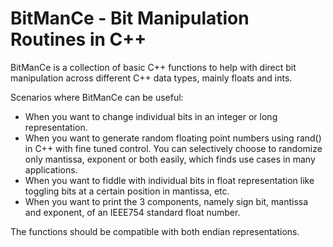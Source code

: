 # BitManCe - Bit Manipulation Routines in C++

BitManCe is a collection of basic C++ functions to help with direct bit manipulation across different C++ data types, mainly floats and ints.

Scenarios where BitManCe can be useful:
- When you want to change individual bits in an integer or long representation.
- When you want to generate random floating point numbers using rand() in C++ with fine tuned control. You can selectively choose to randomize only mantissa, exponent or both easily, which finds use cases in many applications.
- When you want to fiddle with individual bits in float representation like toggling bits at a certain position in mantissa, etc.
- When you want to print the 3 components, namely sign bit, mantissa and exponent, of an IEEE754 standard float number.

The functions should be compatible with both endian representations.

